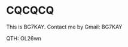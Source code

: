 # CQCQCQ

This is BG7KAY. Contact me by Gmail: BG7KAY 

QTH: OL26wn 


<div>
<!-- Google tag (gtag.js) -->
<script async src="https://www.googletagmanager.com/gtag/js?id=G-85M369GVEJ"></script>
<script>
  window.dataLayer = window.dataLayer || [];
  function gtag(){dataLayer.push(arguments);}
  gtag('js', new Date());
  gtag('config', 'G-85M369GVEJ');
</script>
</div>
